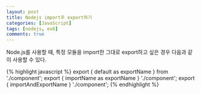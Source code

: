 ```yaml
---
layout: post
title: Nodejs import후 export하기
categories: [JavaScript]
tags: [nodejs, es6]
comments: true
---
```


Node.js를 사용할 때, 특정 모듈을 import한 그대로 export하고 싶은 경우 다음과 같이 사용할 수 있다.

{% highlight javascript %}
export { default as exportName } from './component';
export { importName as exportName } './component';
export { importAndExportName } './component';
{% endhighlight %}